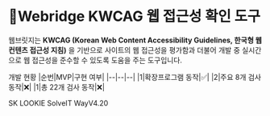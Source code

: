 # 🔭Webridge KWCAG 웹 접근성 확인 도구

  
웹브릿지는 **KWCAG (Korean Web Content Accessibility Guidelines, 한국형 웹 컨텐츠 접근성 지침)** 을 기반으로 사이트의 웹 접근성을 평가함과 더불어 개발 중 실시간으로 웹 접근성을 준수할 수 있도록 도움을 주는 도구입니다.

개발 현황
|순번|MVP|구현 여부|
|--|--|--|
|1|확장프로그램 동작|✅|
|2|주요 8개 검사 동작|❌|
|1|총 22개 검사 동작|❌|

SK LOOKIE SolveIT WayV4.20
